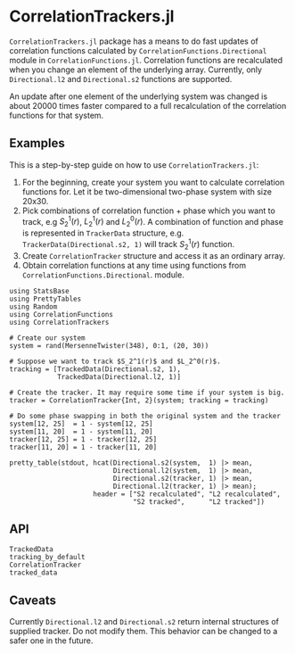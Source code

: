 # CorrelationTrackers.jl

`CorrelationTrackers.jl` package has a means to do fast updates of correlation
functions calculated by `CorrelationFunctions.Directional` module in
`CorrelationFunctions.jl`. Correlation functions are recalculated when you
change an element of the underlying array. Currently, only `Directional.l2` and
`Directional.s2` functions are supported.

An update after one element of the underlying system was changed is about 20000
times faster compared to a full recalculation of the correlation functions for
that system.

## Examples

This is a step-by-step guide on how to use `CorrelationTrackers.jl`:

1. For the beginning, create your system you want to calculate correlation
   functions for. Let it be two-dimensional two-phase system with size 20x30.
2. Pick combinations of correlation function + phase which you want to track,
   e.g $S_2^1(r)$, $L_2^1(r)$ and $L_2^0(r)$. A combination of function and
   phase is represented in `TrackerData` structure,
   e.g. `TrackerData(Directional.s2, 1)` will track $S_2^1(r)$ function.
3. Create `CorrelationTracker` structure and access it as an ordinary array.
4. Obtain correlation functions at any time using functions from
   `CorrelationFunctions.Directional`. module.

```@example
using StatsBase
using PrettyTables
using Random
using CorrelationFunctions
using CorrelationTrackers

# Create our system
system = rand(MersenneTwister(348), 0:1, (20, 30))

# Suppose we want to track $S_2^1(r)$ and $L_2^0(r)$.
tracking = [TrackedData(Directional.s2, 1), 
            TrackedData(Directional.l2, 1)]

# Create the tracker. It may require some time if your system is big.
tracker = CorrelationTracker{Int, 2}(system; tracking = tracking)

# Do some phase swapping in both the original system and the tracker
system[12, 25]  = 1 - system[12, 25]
system[11, 20]  = 1 - system[11, 20]
tracker[12, 25] = 1 - tracker[12, 25]
tracker[11, 20] = 1 - tracker[11, 20]

pretty_table(stdout, hcat(Directional.s2(system,  1) |> mean,
                          Directional.l2(system,  1) |> mean,
                          Directional.s2(tracker, 1) |> mean,
                          Directional.l2(tracker, 1) |> mean);
                     header = ["S2 recalculated", "L2 recalculated",
                               "S2 tracked",      "L2 tracked"])
```

## API

```@docs
TrackedData
tracking_by_default
CorrelationTracker
tracked_data
```

## Caveats

Currently `Directional.l2` and `Directional.s2` return internal structures of
supplied tracker. Do not modify them. This behavior can be changed to a safer
one in the future.

